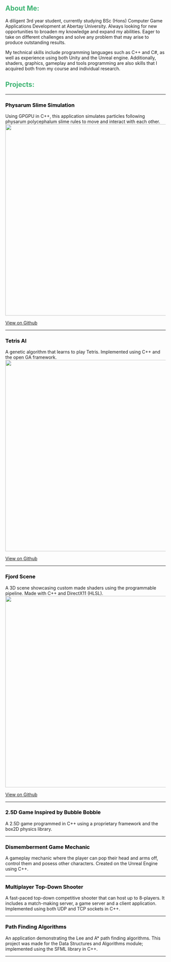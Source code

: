 <h2 style="color:MediumSeaGreen;"> <b> About Me: </b> </h2>

A diligent 3rd year student, currently studying BSc (Hons) Computer Game Applications Development at Abertay University. Always looking for new opportunities to broaden my knowledge and expand my abilities. Eager to take on different challenges and solve any problem that may arise to produce outstanding results.

My technical skills include programming languages such as C++ and C#, as well as experience using both Unity and the Unreal engine. Additionally, shaders, graphics, gameplay and tools programming are also skills that I acquired both from my course and individual research.

<h2 style="color:MediumSeaGreen;"> <b> Projects: </b> </h2>

<hr>
<h3 style="color:Black;"> Physarum Slime Simulation </h3>
Using GPGPU in C++, this application simulates particles following physarum polycephalum slime rules to move and interact with each other.


<img src="https://media.giphy.com/media/zufgNQkdMt17etRdBm/giphy.gif" width="600">

<a href="https://github.com/StylianosZachariou/Physarum-Slime-Simulation">View on Github</a>
<hr>
<h3 style="color:Black;"> Tetris AI  </h3>
A genetic algorithm that learns to play Tetris. Implemented using C++ and the open GA framework.


<img src="https://media.giphy.com/media/iw5E6pXF8uBkNaoM7X/giphy.gif" width="600">

<a href="https://github.com/StylianosZachariou/Tetris-AI">View on Github</a>
<hr>
<h3 style="color:Black;"> Fjord Scene  </h3>
A 3D scene showcasing custom made shaders using the programmable pipeline. Made with C++ and DirectX11 (HLSL).


<img src = "https://media.giphy.com/media/xuqZSOmLoyeZRyzhST/giphy.gif" width ="600">

<a href="https://github.com/StylianosZachariou/Fjord-Scene">View on Github</a>
<hr>
<h3 style="color:Black;"> 2.5D Game Inspired by Bubble Bobble </h3>
A 2.5D game programmed in C++ using a proprietary framework and the box2D physics library.
<hr>
<h3 style="color:Black;"> Dismemberment Game Mechanic </h3>
A gameplay mechanic where the player can pop their head and arms off, control them and posess other characters. Created on the Unreal Engine using C++.
<hr>
<h3 style="color:Black;"> Multiplayer Top-Down Shooter </h3>
A fast-paced top-down competitive shooter that can host up to 8-players. It includes a match-making server, a game server and a client application. Implemented using both UDP and TCP sockets in C++.
<hr>
<h3 style="color:Black;"> Path Finding Algorithms </h3>
An application demonstrating the Lee and A* path finding algorithms. This project was made for the Data Structures and Algorithms module; implemented using the SFML library in C++.
<hr>
